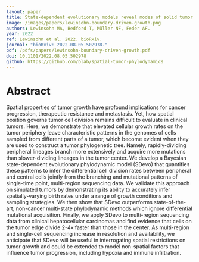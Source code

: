 ```yaml
---
layout: paper
title: State-dependent evolutionary models reveal modes of solid tumor growth
image: /images/papers/lewinsohn-boundary-driven-growth.png
authors: Lewinsohn MA, Bedford T, Müller NF, Feder AF.
year: 2022
ref: Lewinsohn et al. 2022. bioRxiv.
journal: "bioRxiv: 2022.08.05.502978."
pdf: /pdfs/papers/lewinsohn-boundary-driven-growth.pdf
doi: 10.1101/2022.08.05.502978
github: https://github.com/blab/spatial-tumor-phylodynamics
---
```


# Abstract

Spatial properties of tumor growth have profound implications for cancer progression, therapeutic resistance and metastasis. Yet, how spatial position governs tumor cell division remains difficult to evaluate in clinical tumors. Here, we demonstrate that elevated cellular growth rates on the tumor periphery leave characteristic patterns in the genomes of cells sampled from different parts of a tumor, which become evident when they are used to construct a tumor phylogenetic tree. Namely, rapidly-dividing peripheral lineages branch more extensively and acquire more mutations than slower-dividing lineages in the tumor center. We develop a Bayesian state-dependent evolutionary phylodynamic model (SDevo) that quantifies these patterns to infer the differential cell division rates between peripheral and central cells jointly from the branching and mutational patterns of single-time point, multi-region sequencing data. We validate this approach on simulated tumors by demonstrating its ability to accurately infer spatially-varying birth rates under a range of growth conditions and sampling strategies. We then show that SDevo outperforms state-of-the-art, non-cancer multi-state phylodynamic methods which ignore differential mutational acquisition. Finally, we apply SDevo to multi-region sequencing data from clinical hepatocellular carcinomas and find evidence that cells on the tumor edge divide 2-4x faster than those in the center. As multi-region and single-cell sequencing increase in resolution and availability, we anticipate that SDevo will be useful in interrogating spatial restrictions on tumor growth and could be extended to model non-spatial factors that influence tumor progression, including hypoxia and immune infiltration.
